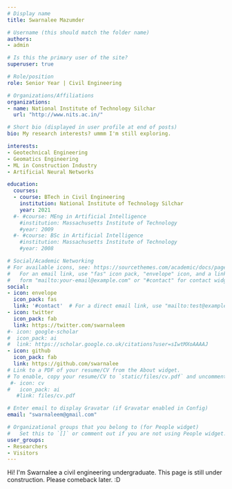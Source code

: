 ```yaml
---
# Display name
title: Swarnalee Mazumder

# Username (this should match the folder name)
authors:
- admin

# Is this the primary user of the site?
superuser: true

# Role/position
role: Senior Year | Civil Engineering

# Organizations/Affiliations
organizations:
- name: National Institute of Technology Silchar
  url: "http://www.nits.ac.in/"

# Short bio (displayed in user profile at end of posts)
bio: My research interests? ummm I'm still exploring.

interests:
- Geotechnical Engineering
- Geomatics Engineering
- ML in Construction Industry
- Artificial Neural Networks

education:
  courses:
  - course: BTech in Civil Engineering
    institution: National Institute of Technology Silchar
    year: 2021
  #- #course: MEng in Artificial Intelligence
    #institution: Massachusetts Institute of Technology
    #year: 2009
  #- #course: BSc in Artificial Intelligence
    #institution: Massachusetts Institute of Technology
    #year: 2008

# Social/Academic Networking
# For available icons, see: https://sourcethemes.com/academic/docs/page-builder/#icons
#   For an email link, use "fas" icon pack, "envelope" icon, and a link in the
#   form "mailto:your-email@example.com" or "#contact" for contact widget.
social:
- icon: envelope
  icon_pack: fas
  link: '#contact'  # For a direct email link, use "mailto:test@example.org".
- icon: twitter
  icon_pack: fab
  link: https://twitter.com/swarnaleem
#- icon: google-scholar
#  icon_pack: ai
#  link: https://scholar.google.co.uk/citations?user=sIwtMXoAAAAJ
- icon: github
  icon_pack: fab
  link: https://github.com/swarnalee
# Link to a PDF of your resume/CV from the About widget.
# To enable, copy your resume/CV to `static/files/cv.pdf` and uncomment the lines below.
 #- icon: cv
#   icon_pack: ai
   #link: files/cv.pdf

# Enter email to display Gravatar (if Gravatar enabled in Config)
email: "swarnaleem@gmail.com"

# Organizational groups that you belong to (for People widget)
#   Set this to `[]` or comment out if you are not using People widget.
user_groups:
- Researchers
- Visitors
---
```


Hi! I'm Swarnalee a civil engineering undergraduate. This page is still under construction. Please comeback later. :D
